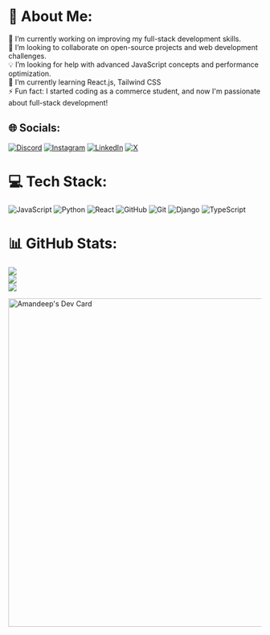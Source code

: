 # 💫 About Me:
🔭 I’m currently working on improving my full-stack development skills.<br>🤝 I’m looking to collaborate on open-source projects and web development challenges.<br>💡 I’m looking for help with advanced JavaScript concepts and performance optimization.<br>🌱 I’m currently learning React.js, Tailwind CSS<br>⚡ Fun fact: I started coding as a commerce student, and now I'm passionate about full-stack development! <br>


## 🌐 Socials:
[![Discord](https://img.shields.io/badge/Discord-%237289DA.svg?logo=discord&logoColor=white)](https://discord.gg/amandeep8466) [![Instagram](https://img.shields.io/badge/Instagram-%23E4405F.svg?logo=Instagram&logoColor=white)](https://instagram.com/amandeep_bollampalli) [![LinkedIn](https://img.shields.io/badge/LinkedIn-%230077B5.svg?logo=linkedin&logoColor=white)](https://linkedin.com/in/amandeep-bollampalli) [![X](https://img.shields.io/badge/X-black.svg?logo=X&logoColor=white)](https://x.com/amandeep265) 

# 💻 Tech Stack:
![JavaScript](https://img.shields.io/badge/javascript-%23323330.svg?style=for-the-badge&logo=javascript&logoColor=%23F7DF1E) ![Python](https://img.shields.io/badge/python-3670A0?style=for-the-badge&logo=python&logoColor=ffdd54) ![React](https://img.shields.io/badge/react-%2320232a.svg?style=for-the-badge&logo=react&logoColor=%2361DAFB) ![GitHub](https://img.shields.io/badge/github-%23121011.svg?style=for-the-badge&logo=github&logoColor=white) ![Git](https://img.shields.io/badge/git-%23F05033.svg?style=for-the-badge&logo=git&logoColor=white) ![Django](https://img.shields.io/badge/django-%23092E20.svg?style=for-the-badge&logo=django&logoColor=white) ![TypeScript](https://img.shields.io/badge/typescript-%23007ACC.svg?style=for-the-badge&logo=typescript&logoColor=white)

# 📊 GitHub Stats:
![](https://github-readme-stats.vercel.app/api?username=Amandeep563&theme=gruvbox&hide_border=true&include_all_commits=false&count_private=false)<br/>
![](https://github-readme-streak-stats.herokuapp.com/?user=Amandeep563&theme=gruvbox&hide_border=true)<br/>
![](https://github-readme-stats.vercel.app/api/top-langs/?username=Amandeep563&theme=gruvbox&hide_border=true&include_all_commits=false&count_private=false&layout=compact)


<a href="https://app.daily.dev/amandeep58"><img src="https://api.daily.dev/devcards/v2/TdppcDtXGCVKJZX73eSSA.png?type=wide&r=hoi" width="652" alt="Amandeep's Dev Card"/></a>


